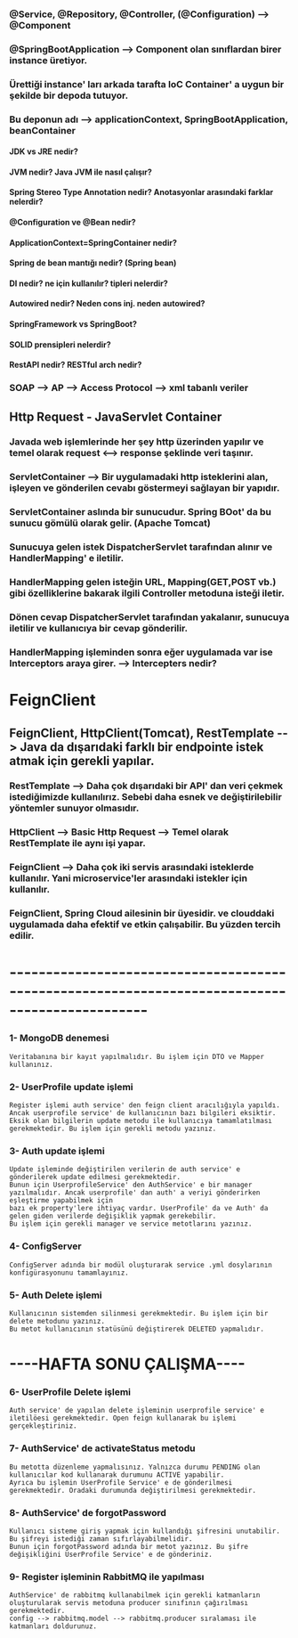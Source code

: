 
### @Service, @Repository, @Controller, (@Configuration) --> @Component
### @SpringBootApplication --> Component olan sınıflardan birer instance üretiyor.
### Ürettiği instance' ları arkada tarafta IoC Container' a uygun bir şekilde bir depoda tutuyor.
### Bu deponun adı --> applicationContext, SpringBootApplication, beanContainer

#### JDK vs JRE nedir?
#### JVM nedir? Java JVM ile nasıl çalışır?
#### Spring Stereo Type Annotation nedir? Anotasyonlar arasındaki farklar nelerdir?
#### @Configuration ve @Bean nedir?
#### ApplicationContext=SpringContainer nedir?
#### Spring de bean mantığı nedir? (Spring bean)
#### DI nedir? ne için kullanılır? tipleri nelerdir?
#### Autowired nedir? Neden cons inj. neden autowired?
#### SpringFramework vs SpringBoot?
#### SOLID prensipleri nelerdir?
#### RestAPI nedir? RESTful arch nedir?
### SOAP --> AP --> Access Protocol --> xml tabanlı veriler

## Http Request - JavaServlet Container
### Javada web işlemlerinde her şey http üzerinden yapılır ve temel olarak request <--> response şeklinde veri taşınır.
### ServletContainer --> Bir uygulamadaki http isteklerini alan, işleyen ve gönderilen cevabı göstermeyi sağlayan bir yapıdır.
### ServletContainer aslında bir sunucudur. Spring BOot' da bu sunucu gömülü olarak gelir. (Apache Tomcat)
### Sunucuya gelen istek DispatcherServlet tarafından alınır ve HandlerMapping' e iletilir.
### HandlerMapping gelen isteğin URL, Mapping(GET,POST vb.) gibi özelliklerine bakarak ilgili Controller metoduna isteği iletir.
### Dönen cevap DispatcherServlet tarafından yakalanır, sunucuya iletilir ve kullanıcıya bir cevap gönderilir.

### HandlerMapping işleminden sonra eğer uygulamada var ise Interceptors araya girer. --> Intercepters nedir?

# FeignClient
## FeignClient, HttpClient(Tomcat), RestTemplate --> Java da dışarıdaki farklı bir endpointe istek atmak için gerekli yapılar.
### RestTemplate --> Daha çok dışarıdaki bir API' dan veri çekmek istediğimizde kullanılırız. Sebebi daha esnek ve değiştirilebilir yöntemler sunuyor olmasıdır.
### HttpClient --> Basic Http Request --> Temel olarak RestTemplate ile aynı işi yapar.
### FeignClient --> Daha çok iki servis arasındaki isteklerde kullanılır. Yani microservice'ler arasındaki istekler için kullanılır.
### FeignClient, Spring Cloud ailesinin bir üyesidir. ve clouddaki uygulamada daha efektif ve etkin çalışabilir. Bu yüzden tercih edilir.

# -----------------------------------------------------------------------------------------------

### 1- MongoDB denemesi 
    Veritabanına bir kayıt yapılmalıdır. Bu işlem için DTO ve Mapper kullanınız.
### 2- UserProfile update işlemi 
    Register işlemi auth service' den feign client aracılığıyla yapıldı. Ancak userprofile service' de kullanıcının bazı bilgileri eksiktir.
    Eksik olan bilgilerin update metodu ile kullanıcıya tamamlatılması gerekmektedir. Bu işlem için gerekli metodu yazınız.
### 3- Auth update işlemi
    Update işleminde değiştirilen verilerin de auth service' e gönderilerek update edilmesi gerekmektedir.
    Bunun için UserprofileService' den AuthService' e bir manager yazılmalıdır. Ancak userprofile' dan auth' a veriyi gönderirken eşleştirme yapabilmek için
    bazı ek property'lere ihtiyaç vardır. UserProfile' da ve Auth' da gelen giden verilerde değişiklik yapmak gerekebilir.
    Bu işlem için gerekli manager ve service metotlarını yazınız.
### 4- ConfigServer 
    ConfigServer adında bir modül oluşturarak service .yml dosylarının konfigürasyonunu tamamlayınız.
### 5- Auth Delete işlemi
    Kullanıcının sistemden silinmesi gerekmektedir. Bu işlem için bir delete metodunu yazınız. 
    Bu metot kullanıcının statüsünü değiştirerek DELETED yapmalıdır.
# ----HAFTA SONU ÇALIŞMA----
### 6- UserProfile Delete işlemi
    Auth service' de yapılan delete işleminin userprofile service' e iletilöesi gerekmektedir. Open feign kullanarak bu işlemi gerçekleştiriniz.
### 7- AuthService' de activateStatus metodu
    Bu metotta düzenleme yapmalısınız. Yalnızca durumu PENDING olan kullanıcılar kod kullanarak durumunu ACTIVE yapabilir.
    Ayrıca bu işlemin UserProfile Service' e de gönderilmesi gerekmektedir. Oradaki durumunda değiştirilmesi gerekmektedir.
### 8- AuthService' de forgotPassword
    Kullanıcı sisteme giriş yapmak için kullandığı şifresini unutabilir. Bu şifreyi istediği zaman sıfırlayabilmelidir.
    Bunun için forgotPassword adında bir metot yazınız. Bu şifre değişikliğini UserProfile Service' e de gönderiniz.
### 9- Register işleminin RabbitMQ ile yapılması
    AuthService' de rabbitmq kullanabilmek için gerekli katmanların oluşturularak servis metoduna producer sınıfının çağırılması gerekmektedir.
    config --> rabbitmq.model --> rabbitmq.producer sıralaması ile katmanları doldurunuz.

